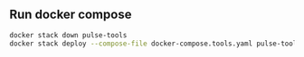 ## Run docker compose

```bash
docker stack down pulse-tools
docker stack deploy --compose-file docker-compose.tools.yaml pulse-tools
```